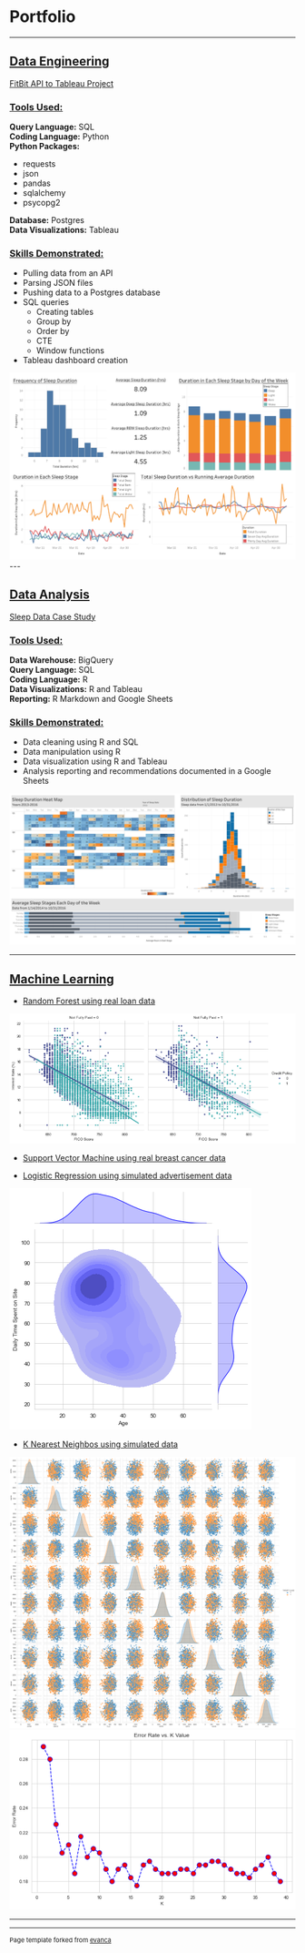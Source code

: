 # Portfolio

---
## <ins>**Data Engineering**</ins>

[FitBit API to Tableau Project](https://github.com/sschwartzdata/fitbit_DE_project)

### <ins>**Tools Used:**</ins>
**Query Language:** SQL <br>
**Coding Language:** Python <br>
**Python Packages:** 
- requests
- json
- pandas
- sqlalchemy
- psycopg2 <br>

**Database:** Postgres <br>
**Data Visualizations:** Tableau <br>

### <ins>Skills Demonstrated:</ins>
- Pulling data from an API
- Parsing JSON files
- Pushing data to a Postgres database
- SQL queries
  - Creating tables
  - Group by
  - Order by
  - CTE
  - Window functions
- Tableau dashboard creation 

<img src="images/Dashboard_sleep_fitbit.png?raw=true"/>
---

## <ins>Data Analysis</ins>

[Sleep Data Case Study](https://github.com/sschwartzdata/Case-Study-Sleep-Quality)

### <ins>Tools Used:</ins>
**Data Warehouse:** BigQuery <br>
**Query Language:** SQL <br>
**Coding Language:** R <br>
**Data Visualizations:** R and Tableau <br>
**Reporting:** R Markdown and Google Sheets

### <ins>Skills Demonstrated:</ins>
- Data cleaning using R and SQL
- Data manipulation using R
- Data visualization using R and Tableau
- Analysis reporting and recommendations documented in a Google Sheets

<img src="images/sleep_case_study_dashboard.png?raw=true"/>



---

## <ins>Machine Learning</ins>

- [Random Forest using real loan data](https://github.com/sschwartzdata/machine_learning_practice/blob/main/random_forest/loan_data/random_forest_load_data.ipynb)
<img src="images/RF_loan_lmplot.png?raw=true"/>

- [Support Vector Machine using real breast cancer data](https://github.com/sschwartzdata/machine_learning_practice/blob/main/support_vector_machines/breast_cancer_data/svm_breast_cancer.ipynb)


- [Logistic Regression using simulated advertisement data](https://github.com/sschwartzdata/machine_learning_practice/blob/main/logistic_regression/ad_data/ad_data_machine_learning.ipynb)
<img src="images/logistic_ad_joint_kde.png?raw=true"/>

- [K Nearest Neighbos using simulated data](https://github.com/sschwartzdata/machine_learning_practice/blob/main/k_nearest_neighbors/simulated_data/k_near_neighbor_simulated_data.ipynb)
<img src="images/KNN_pairplot.png?raw=true"/>
<img src="images/KNN_elbow.png?raw=true"/>


---




---
<p style="font-size:11px">Page template forked from <a href="https://github.com/evanca/quick-portfolio">evanca</a></p>
<!-- Remove above link if you don't want to attibute -->
